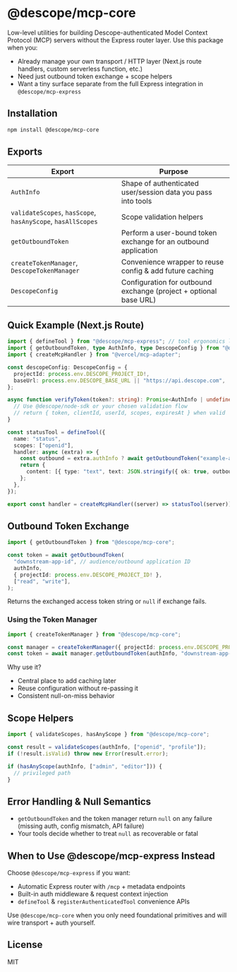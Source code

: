 # @descope/mcp-core

Low-level utilities for building Descope-authenticated Model Context Protocol (MCP) servers without the Express router layer. Use this package when you:

- Already manage your own transport / HTTP layer (Next.js route handlers, custom serverless function, etc.)
- Need just outbound token exchange + scope helpers
- Want a tiny surface separate from the full Express integration in `@descope/mcp-express`

## Installation

```bash
npm install @descope/mcp-core
```

## Exports

| Export                                                      | Purpose                                                           |
| ----------------------------------------------------------- | ----------------------------------------------------------------- |
| `AuthInfo`                                                  | Shape of authenticated user/session data you pass into tools      |
| `validateScopes`, `hasScope`, `hasAnyScope`, `hasAllScopes` | Scope validation helpers                                          |
| `getOutboundToken`                                          | Perform a user-bound token exchange for an outbound application   |
| `createTokenManager`, `DescopeTokenManager`                 | Convenience wrapper to reuse config & add future caching          |
| `DescopeConfig`                                             | Configuration for outbound exchange (project + optional base URL) |

## Quick Example (Next.js Route)

```ts
import { defineTool } from "@descope/mcp-express"; // tool ergonomics live in the express package
import { getOutboundToken, type AuthInfo, type DescopeConfig } from "@descope/mcp-core";
import { createMcpHandler } from "@vercel/mcp-adapter";

const descopeConfig: DescopeConfig = {
  projectId: process.env.DESCOPE_PROJECT_ID!,
  baseUrl: process.env.DESCOPE_BASE_URL || "https://api.descope.com",
};

async function verifyToken(token?: string): Promise<AuthInfo | undefined> {
  // Use @descope/node-sdk or your chosen validation flow
  // return { token, clientId, userId, scopes, expiresAt } when valid
}

const statusTool = defineTool({
  name: "status",
  scopes: ["openid"],
  handler: async (extra) => {
    const outbound = extra.authInfo ? await getOutboundToken("example-app", extra.authInfo, descopeConfig, ["read"]) : null;
    return {
      content: [{ type: "text", text: JSON.stringify({ ok: true, outboundPresent: !!outbound }) }],
    };
  },
});

export const handler = createMcpHandler((server) => statusTool(server));
```

## Outbound Token Exchange

```ts
import { getOutboundToken } from "@descope/mcp-core";

const token = await getOutboundToken(
  "downstream-app-id", // audience/outbound application ID
  authInfo,
  { projectId: process.env.DESCOPE_PROJECT_ID! },
  ["read", "write"],
);
```

Returns the exchanged access token string or `null` if exchange fails.

### Using the Token Manager

```ts
import { createTokenManager } from "@descope/mcp-core";

const manager = createTokenManager({ projectId: process.env.DESCOPE_PROJECT_ID! });
const token = await manager.getOutboundToken(authInfo, "downstream-app-id", ["read"]);
```

Why use it?

- Central place to add caching later
- Reuse configuration without re-passing it
- Consistent null-on-miss behavior

## Scope Helpers

```ts
import { validateScopes, hasAnyScope } from "@descope/mcp-core";

const result = validateScopes(authInfo, ["openid", "profile"]);
if (!result.isValid) throw new Error(result.error);

if (hasAnyScope(authInfo, ["admin", "editor"])) {
  // privileged path
}
```

## Error Handling & Null Semantics

- `getOutboundToken` and the token manager return `null` on any failure (missing auth, config mismatch, API failure)
- Your tools decide whether to treat `null` as recoverable or fatal

## When to Use @descope/mcp-express Instead

Choose `@descope/mcp-express` if you want:

- Automatic Express router with `/mcp` + metadata endpoints
- Built-in auth middleware & request context injection
- `defineTool` & `registerAuthenticatedTool` convenience APIs

Use `@descope/mcp-core` when you only need foundational primitives and will wire transport + auth yourself.

## License

MIT

